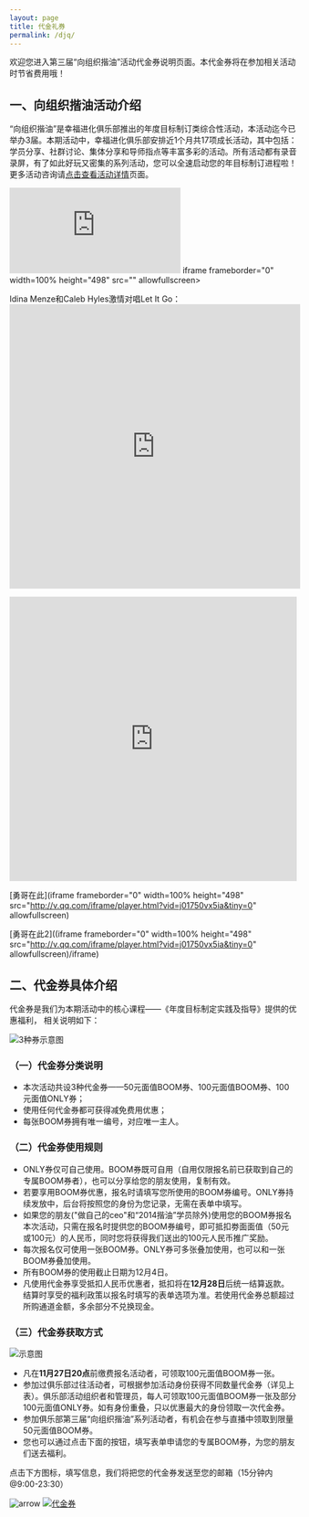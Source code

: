 ```yaml
---
layout: page
title: 代金礼券
permalink: /djq/
---
```


欢迎您进入第三届“向组织揩油”活动代金券说明页面。本代金券将在参加相关活动时节省费用哦！

## 一、向组织揩油活动介绍

“向组织揩油”是幸福进化俱乐部推出的年度目标制订类综合性活动，本活动迄今已举办3届。本期活动中，幸福进化俱乐部安排近1个月共17项成长活动，其中包括：学员分享、社群讨论、集体分享和导师指点等丰富多彩的活动。所有活动都有录音录屏，有了如此好玩又密集的系列活动，您可以全速启动您的年目标制订进程啦！更多活动咨询请[点击查看活动详情](http://nianmubiao.com/activity/)页面。

![BOO券神经视频](http://v.qq.com/iframe/player.html?vid=j01750vx5ia&tiny=0&auto=1)
iframe frameborder="0" width=100% height="498" src="" allowfullscreen></iframe>

Idina Menze和Caleb Hyles激情对唱Let It Go：<iframe height=498 width=510 src="http://player.youku.com/embed/XNjcyMDU4Njg0" frameborder=0 allowfullscreen></iframe>

<iframe frameborder="0" width=100% height="498" src="http://v.qq.com/iframe/player.html?vid=j01750vx5ia&tiny=0" allowfullscreen></iframe>

[勇哥在此](iframe frameborder="0" width=100% height="498" src="http://v.qq.com/iframe/player.html?vid=j01750vx5ia&tiny=0" allowfullscreen)</iframe>

[勇哥在此2]((iframe frameborder="0" width=100% height="498" src="http://v.qq.com/iframe/player.html?vid=j01750vx5ia&tiny=0" allowfullscreen)/iframe)

## 二、代金券具体介绍

代金券是我们为本期活动中的核心课程——《年度目标制定实践及指导》提供的优惠福利， 相关说明如下：

![3种券示意图](http://77fm42.com1.z0.glb.clouddn.com/web-quan.jpg)

### （一）代金券分类说明

- 本次活动共设3种代金券——50元面值BOOM券、100元面值BOOM券、100元面值ONLY券；
- 使用任何代金券都可获得减免费用优惠；
- 每张BOOM券拥有唯一编号，对应唯一主人。

### （二）代金券使用规则

- ONLY券仅可自己使用。BOOM券既可自用（自用仅限报名前已获取到自己的专属BOOM券者），也可以分享给您的朋友使用，复制有效。
- 若要享用BOOM券优惠，报名时请填写您所使用的BOOM券编号。ONLY券持续发放中，后台将按照您的身份为您记录，无需在表单中填写。
- 如果您的朋友("做自己的ceo"和“2014揩油”学员除外)使用您的BOOM券报名本次活动，只需在报名时提供您的BOOM券编号，即可抵扣劵面面值（50元或100元）的人民币，同时您将获得我们送出的100元人民币推广奖励。
- 每次报名仅可使用一张BOOM券。ONLY券可多张叠加使用，也可以和一张BOOM券叠加使用。
- 所有BOOM券的使用截止日期为12月4日。
- 凡使用代金券享受抵扣人民币优惠者，抵扣将在**12月28日**后统一结算返款。结算时享受的福利政策以报名时填写的表单选项为准。若使用代金券总额超过所购通道金额，多余部分不兑换现金。

### （三）代金券获取方式

![示意图](http://77fm42.com1.z0.glb.clouddn.com/web-lingquan.jpg)

- 凡在**11月27日20点**前缴费报名活动者，可领取100元面值BOOM券一张。
- 参加过俱乐部过往活动者，可根据参加活动身份获得不同数量代金券（详见上表）。俱乐部活动组织者和管理员，每人可领取100元面值BOOM券一张及部分100元面值ONLY券。如有身份重叠，只以优惠最大的身份领取一次代金券。
- 参加俱乐部第三届“向组织揩油”系列活动者，有机会在参与直播中领取到限量50元面值BOOM券。
- 您也可以通过点击下面的按钮，填写表单申请您的专属BOOM券，为您的朋友们送去福利。

点击下方图标，填写信息，我们将把您的代金券发送至您的邮箱（15分钟内 @9:00-23:30）

![arrow](http://77fm42.com1.z0.glb.clouddn.com/web-arr.png)
[![代金券](http://77fm42.com1.z0.glb.clouddn.com/web-djq.png)](http://form.mikecrm.com/f.php?t=A7TrWo )

